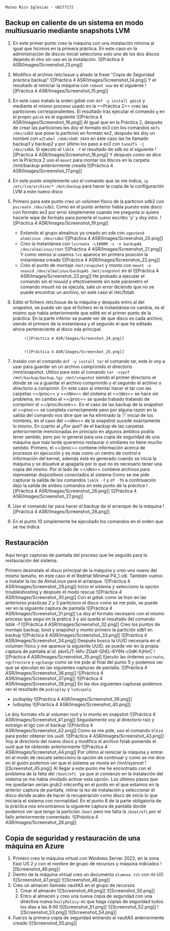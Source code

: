 `Mateo Rico Iglesias - UO277172`
## Backup en caliente de un sistema en modo multiusuario mediante snapshots LVM
1. En este primer punto creo la máquina con una instalación mínima al igual que hicimos en la primera práctica. En este caso en la administración de discos inicial selecciono solo uno de los dos discos dejando el otro sin uso en la instalación.
	![[Práctica 4 ASR/Images/Screenshot_13.png]]
2. Modifico el archivo /etc/issue y añado la frase "Copia de Seguridad práctica backup"
	![[Práctica 4 ASR/Images/Screenshot_14.png]]
	Y el resultado al reiniciar la máquina con `reboot now` es el siguiente
	![[Práctica 4 ASR/Images/Screenshot_15.png]]
3. En este caso instalo la orden gdisk con `dnf -y install gdisk` y mediante el mismo proceso usado en la ==Práctica 2== creo las particiones correspondientes. El resultado tras ejecutar el comando `g` en el propio `gdisk` es el siguiente
	![[Práctica 4 ASR/Images/Screenshot_16.png]]
	Al igual que en la Práctica 2, después de crear las particiones les doy el formato ex3 con los comandos `mkfs /dev/sdbX` que pone la particion en formato ex2, después les doy un nombre con `e2label /deb/sbdX XXXX` en este caso las he llamado backup1 y backup2 y por último los paso a ex3 con `tune2fs -j /dev/sdbX`.
	Si ejecuto el `lsblk -f` el resultado de sdb es el siguiente
	![[Práctica 4 ASR/Images/Screenshot_18.png]]
	Y después como se dice en la Práctica 2 uso el `mount` para montar los discos en la carpeta /mnt/backup anteriormente creada
	![[Práctica 4 ASR/Images/Screenshot_17.png]]
5. En este punto simplemente uso el comando que se me indica, `cp /etc/lvm/archive/* /mnt/backup` para hacer la copia de la configuración LVM a este nuevo disco
6.  Primero para este punto creo un volúmen físico de la particion sdb2 con `pvcreate /dev/sdb2`. Como en el punto anterior había puesto este disco con formato ex3 por error simplemente cuando me pregunta si quiero hacerle wipe de formato para ponerle el nuevo escribo 'y' y doy intro.
	![[Práctica 4 ASR/Images/Screenshot_19.png]]
	- Extiendo el grupo almalinux ya creado en sda con `vgextend almalinux /dev/sdb2`
			![[Práctica 4 ASR/Images/Screenshot_20.png]]
	- Creo la instantánea con `lvcreate -L1000M -s -n backupAS /dev/almalinux/root`
			![[Práctica 4 ASR/Images/Screenshot_21.png]]
			Y como vemos si usamos `lvs` aparece en primera posición la instantánea creada
			![[Práctica 4 ASR/Images/Screenshot_22.png]]
	- Creo el punto de montaje `/mnt/snapshot` y monto con `mount -o nouuid /dev/almalinux/backupAS /mnt/snapshot` en él
			![[Práctica 4 ASR/Images/Screenshot_23.png]]
			He probado a ejecutar el comando sin el nouuid y efectivamente sin este parámetro el comando mount no se ejecuta, sale un error diciendo que no se puede encontrar un archivo, en este caso el /etc/fstab
7. Edito el fichero /etc/issue de la máquina y después entro al del snapshot, se puede ver que el fichero en la instantánea no cambia, es el mismo que había anteriormente que edité en el primer punto de la práctica. En la parte inferior se puede ver de que disco es cada archivo, siendo el primero de la instantánea y el segundo el que he editado ahora perteneciente al disco sda principal.
			
			![[Práctica 4 ASR/Images/Screenshot_24.png]]
			
			
			![[Práctica 4 ASR/Images/Screenshot_25.png]]
8.  Instalo con el comando `dnf -y install tar` el comando tar, este lo voy a usar para guardar en un archivo comprimido el directorio /mnt/snapshot. Utilizo para esto el comando `tar -cvpzf /mnt/backup/backup.tgz /mnt/snapshot` siendo el primer directorio el dónde se va a guardar el archivo comprimido y el segundo el archivo o directorio a comprimir.
	En este caso al intentar hacer el tar con las carpetas ==/proc== y ==/dev== del sistema el ==/dev== se hace sin problema, en cambio el ==/proc== se queda trabado tratando de comprimir el ==/proc/kcore==. En el caso de las backup de la snapshot el ==proc== se completa correctamente pero por alguna razón en la salida del comando nos dice que se ha eliminado la '/' inicial de los nombres, en el caso del ==dev== de la snapshot sucede exáctamente lo mismo.
	En cuanto al *¿Por qué?* de el backup de las carpetas anteriormente mencionadas en principio en algunos ámbitos podría tener sentido, pero por lo general para una copia de seguridad de una máquina que más tarde queremos restaurar o similares no tiene mucho sentido. Primero, el ==/proc== contiene información acerca de procesos en ejecución y es más como un centro de control e información del kernel, además este es generado cuando se inicia la máquina y se disuelve al apagarla por lo que no es necesario tener una copia del mismo. Por el lado de ==/dev== contiene archivos para representar dispositivos conectados al sistema
	Como se me pide capturar la salida de los comandos `lsblk -f` y `df -Th` a continuación dejo la salida de ambos comandos en este punto de la práctica
	![[Práctica 4 ASR/Images/Screenshot_26.png]]
	![[Práctica 4 ASR/Images/Screenshot_27.png]]

9. Uso el comando tar para hacer el backup de el arranque de la máquina
	![[Práctica 4 ASR/Images/Screenshot_28.png]]

10. En el punto 10 simplemente he ejecutado los comandos en el orden que se me indica

## Restauración
Aquí tengo capturas de pantalla del proceso que he seguido para la restauración del sistema.

Primero desinstalo el disco principal de la máquina y creo uno nuevo del mismo tamaño, en este caso el el RedHat Minimal P4_1.vdi. También vuelvo a instalar la iso de AlmaLinux para el arranque.
	![[Práctica 4 ASR/Images/Screenshot_29.png]]
Inicio el sistema y selecciono la opción troubleshooting y después el modo rescue
	![[Práctica 4 ASR/Images/Screenshot_30.png]]
Con el gdisk como se hizo en las anteriores prácticas 2 y 3 particiono el disco como se me pide, se puede ver en la siguiente captura de pantalla
	![[Práctica 4 ASR/Images/Screenshot_31.png]]
Le doy el formato necesario con el mismo proceso que seguí en la prática 3 y así queda el resultado del comando lsblk -f
	![[Práctica 4 ASR/Images/Screenshot_32.png]]
Creo los puntos de montaje backup, boot y snapshot y monto primero la partición sdb1 en backup
	![[Práctica 4 ASR/Images/Screenshot_33.png]]	![[Práctica 4 ASR/Images/Screenshot_34.png]]
Después busco la UUID necesaria en el volumen físico y me aparece la siguiente UUID, se puede ver en la propia captura de pantalla al id.
	pbn5JT-lAfv-ZGaX-QhEL-6Y6N-c0dK-frjHnC
	![[Práctica 4 ASR/Images/Screenshot_35.png]]
Ejecuto las órdenes `pvcreate`, `vgcfrestore` y `vgchange` como se me pide al final del punto 5 y podemos ver que se ejecutan en las siguientes capturas de pantalla.
	![[Práctica 4 ASR/Images/Screenshot_36.png]]
	![[Práctica 4 ASR/Images/Screenshot_37.png]]
	![[Práctica 4 ASR/Images/Screenshot_38.png]]
En las dos siguientes capturas podemos ver el resultado de `pvdisplay` y `lvdispaly`
- pvdisplay
	![[Práctica 4 ASR/Images/Screenshot_39.png]]
- lvdisplay
	![[Práctica 4 ASR/Images/Screenshot_40.png]]

Le doy formato xfs al volumen root y lo monto en snapshot
![[Práctica 4 ASR/Images/Screenshot_41.png]]
Seguidamente voy al directorio raíz y extraigo el tgz con el backup
![[Práctica 4 ASR/Images/Screenshot_42.png]]
Como se me pide, uso el comando `blkid` para poder obtener los uuid.
![[Práctica 4 ASR/Images/Screenshot_43.png]]
Voy al directorio del nuevo disco y modifico el archivo fstab poniendo el uuid que he obtenido anteriormente
![[Práctica 4 ASR/Images/Screenshot_44.png]]
Por último al reiniciar la máquina y entrar en el modo de rescate selecciono la opción de continuar y como se me dice en el guión podemos ver que el sistema se monta en /mnt/sysroot
![[Screenshot_45.png]]
Al llegar a este punto me he encontrado con el problema de la falta del `/boot/efi ` ya que al comienzo en la instalación del sistema se me había olvidado activar esta opción. Los últimos pasos que me quedarían serían grub2-mkconfig en el punto en el que estamos en la anterior captura de pantalla, retirar la iso de instalación y seleccionar el disco donde acabo de hacer la recuperación como disco de inicio lo que iniciaría el sistema con normalidad. En el punto 8 de la parte obligatoria de la práctica nos encontramos la siguiente captura de pantalla donde podemos ver que tengo la partición `/boot` pero me falta la `/boot/efi` por el fallo anteriormente comentado.
![[Práctica 4 ASR/Images/Screenshot_26.png]]

## Copia de seguridad y restauración de una máquina en Azure
1. Primero creo la máquina virtual con Windows Server 2022, en la zona East US 2 y con el nombre de grupo de recursos y máquina indicados
	![[Screenshot_46.png]]
2. Dentro de la máquina virtual creo un documento `alumnos.txt` con mi UO
	![[Screenshot_47.png]]
	![[Screenshot_48.png]]
3. Creo un almacen llamado vaultAS en el grupo de recursos
	1.  Crear el almacén
		![[Screenshot_49.png]]
		![[Screenshot_50.png]]
	2. Entro al almacén y creo una nueva copia de seguridad con una directiva nueva `DailyPolicy-AS` que haga copias de seguridad todos los días a las 8:00
		![[Screenshot_51.png]]
	![[Screenshot_52.png]]
	![[Screenshot_53.png]]
	![[Screenshot_54.png]]
4. Fuerzo la primera copia de seguridad entrando al vaultAS anteriormente creado
	![[Screenshot_55.png]]
	